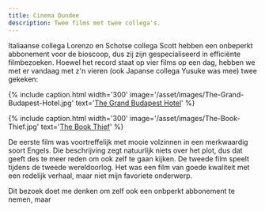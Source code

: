 ```yaml
---
title: Cinema Dundee
description: Twee films met twee collega's.
---
```

[1]: http://www.imdb.com/title/tt2278388/
[2]: http://www.imdb.com/title/tt0816442/

Italiaanse collega Lorenzo en Schotse collega Scott hebben een onbeperkt abbonement voor de bioscoop, dus zij zijn gespecialiseerd in efficiënte filmbezoeken. Hoewel het record staat op vier films op een dag, hebben we met er vandaag met z'n vieren (ook Japanse collega Yusuke was mee) twee gekeken:

{% include caption.html
    width='300'
    image='/asset/images/The-Grand-Budapest-Hotel.jpg' 
    text='[The Grand Budapest Hotel][1]'
%}

{% include caption.html
    width='300'
    image='/asset/images/The-Book-Thief.jpg' 
    text='[The Book Thief][2]'
%}

De eerste film was voortreffelijk met mooie volzinnen in een merkwaardig soort Engels. Die beschrijving zegt natuurlijk niets over het plot, dus dat geeft des te meer reden om ook zelf te gaan kijken. De tweede film speelt tijdens de tweede wereldoorlog. Het was een film van goede kwaliteit met een redelijk verhaal, maar niet mijn favoriete onderwerp.

Dit bezoek doet me denken om zelf ook een onbperkt abbonement te nemen, maar